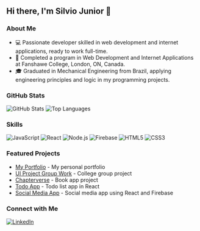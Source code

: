 ## Hi there, I'm Silvio Junior 👋

### About Me

- 💻 Passionate developer skilled in web development and internet applications, ready to work full-time.
- 🌟 Completed a program in Web Development and Internet Applications at Fanshawe College, London, ON, Canada.
- 🎓 Graduated in Mechanical Engineering from Brazil, applying engineering principles and logic in my programming projects.


### GitHub Stats

![GitHub Stats](https://github-readme-stats.vercel.app/api?username=sjrsantos&show_icons=true&theme=radical)
![Top Languages](https://github-readme-stats.vercel.app/api/top-langs/?username=sjrsantos&layout=compact&theme=radical)

### Skills

![JavaScript](https://img.shields.io/badge/JavaScript-ES6+-yellow?style=for-the-badge&logo=javascript&logoColor=white)
![React](https://img.shields.io/badge/React-20232A?style=for-the-badge&logo=react&logoColor=61DAFB)
![Node.js](https://img.shields.io/badge/Node.js-339933?style=for-the-badge&logo=nodedotjs&logoColor=white)
![Firebase](https://img.shields.io/badge/Firebase-FFCA28?style=for-the-badge&logo=firebase&logoColor=white)
![HTML5](https://img.shields.io/badge/HTML5-E34F26?style=for-the-badge&logo=html5&logoColor=white)
![CSS3](https://img.shields.io/badge/CSS3-1572B6?style=for-the-badge&logo=css3&logoColor=white)

### Featured Projects

- [My Portfolio](https://github.com/sjrsantos/my-portfolio) - My personal portfolio
- [UI Project Group Work](https://github.com/sjrsantos/UI_Project1-GroupWork) - College group project
- [Chapterverse](https://github.com/sjrsantos/Chapterverse) - Book app project
- [Todo App](https://github.com/sjrsantos/Todo-App) - Todo list app in React
- [Social Media App](https://github.com/sjrsantos/Social-Media-App) - Social media app using React and Firebase

### Connect with Me

[![LinkedIn](https://img.shields.io/badge/LinkedIn-blue?style=for-the-badge&logo=linkedin&logoColor=white)](https://www.linkedin.com/in/silvio-dos-santos-junior/)
